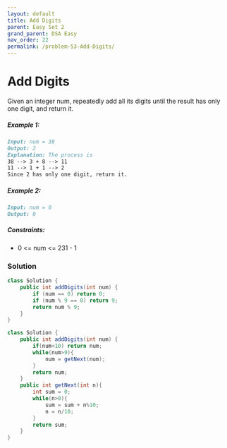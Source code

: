 ```yaml
---
layout: default
title: Add Digits
parent: Easy Set 2
grand_parent: DSA Easy
nav_order: 22
permalink: /problem-53-Add-Digits/
---
```

# Add Digits

Given an integer num, repeatedly add all its digits until the result has only one digit, and return it.

##### Example 1:
```markdown
Input: num = 38
Output: 2
Explanation: The process is
38 --> 3 + 8 --> 11
11 --> 1 + 1 --> 2
Since 2 has only one digit, return it.
```
##### Example 2:
```markdown
Input: num = 0
Output: 0
```
##### Constraints:
* 0 <= num <= 231 - 1

### Solution
```java
class Solution {
    public int addDigits(int num) {
        if (num == 0) return 0;
        if (num % 9 == 0) return 9;
        return num % 9;
    }
}
```
```java
class Solution {
    public int addDigits(int num) {
        if(num<10) return num;
        while(num>9){
            num = getNext(num);
        }
        return num;
    }
    public int getNext(int n){
        int sum = 0;
        while(n>0){
            sum = sum + n%10;
            n = n/10;
        }
        return sum;
    }
}
```